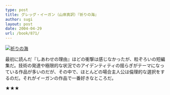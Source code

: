```yaml
---
type: post
title: グレッグ・イーガン（山岸真訳）『祈りの海』
author: sugi
layout: post
date: 2004-04-29
url: /book/871/
---
```

<a href="http://www.amazon.co.jp/exec/obidos/ASIN/4150113378/chezsugi-22/ref=nosim/" onclick="_gaq.push(['_trackEvent', 'outbound-article', 'http://www.amazon.co.jp/exec/obidos/ASIN/4150113378/chezsugi-22/ref=nosim/', '']);" name="amazletlink" target="_blank"><img src="http://i2.wp.com/ecx.images-amazon.com/images/I/510QYK65C2L.SL160.jpg?w=660" alt="祈りの海" class="alignleft" data-recalc-dims="1" /></a>

最初に読んだ『しあわせの理由』ほどの衝撃は感じなかったが、粒ぞろいの短編集だ。技術の発達や極限的な状況でのアイデンティティの揺らぎがテーマになっている作品が多いのだが、その中で、ほとんどの場合主人公は倫理的な選択をするのだ。それがイーガンの作品で一番好きなところだ。

★★★

